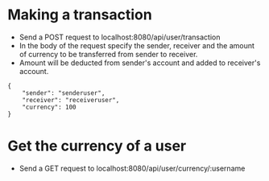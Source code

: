 # Making a transaction
- Send a POST request to localhost:8080/api/user/transaction
- In the body of the request specify the sender, receiver and the amount of currency to be transferred from sender to receiver.
- Amount will be deducted from sender's account and added to receiver's account.
```
{
    "sender": "senderuser",
    "receiver": "receiveruser",
    "currency": 100
}
```

# Get the currency of a user
- Send a GET request to localhost:8080/api/user/currency/:username